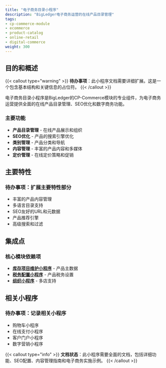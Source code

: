 ```yaml
---
title: "电子商务目录小程序"
description: "BigLedger电子商务运营的在线产品目录管理"
tags:
- cp-commerce-module
- ecommerce
- product-catalog
- online-retail
- digital-commerce
weight: 300
---
```


## 目的和概述

{{< callout type="warning" >}}
**待办事项**：此小程序文档需要详细扩展。这是一个包含基本结构和关键信息的占位符。
{{< /callout >}}

电子商务目录小程序是BigLedger的CP-Commerce模块的专业组件，为电子商务运营提供全面的在线产品目录管理、SEO优化和数字商务功能。

### 主要功能
- **产品目录管理** - 在线产品展示和组织
- **SEO优化** - 产品的搜索引擎优化
- **类别管理** - 产品分类和导航
- **内容管理** - 丰富的产品内容和多媒体
- **定价管理** - 在线定价策略和促销

## 主要特性

### 待办事项：扩展主要特性部分
- 丰富的产品内容管理
- 多语言目录支持
- SEO友好的URL和元数据
- 产品推荐引擎
- 高级搜索和过滤

## 集成点

### 核心模块依赖项
- **[库存项目维护小程序](/zh/applets/inv-item-maintenance-applet/)** - 产品主数据
- **[税务配置小程序](/zh/applets/tax-configuration-applet/)** - 产品税务设置
- **[组织小程序](/zh/applets/organization-applet/)** - 多店支持

## 相关小程序

### 待办事项：记录相关小程序
- 购物车小程序
- 在线支付小程序
- 客户门户小程序
- 数字营销小程序

{{< callout type="info" >}}
**文档状态**：此小程序需要全面的文档，包括详细功能、SEO配置、内容管理指南和电子商务实施示例。
{{< /callout >}}